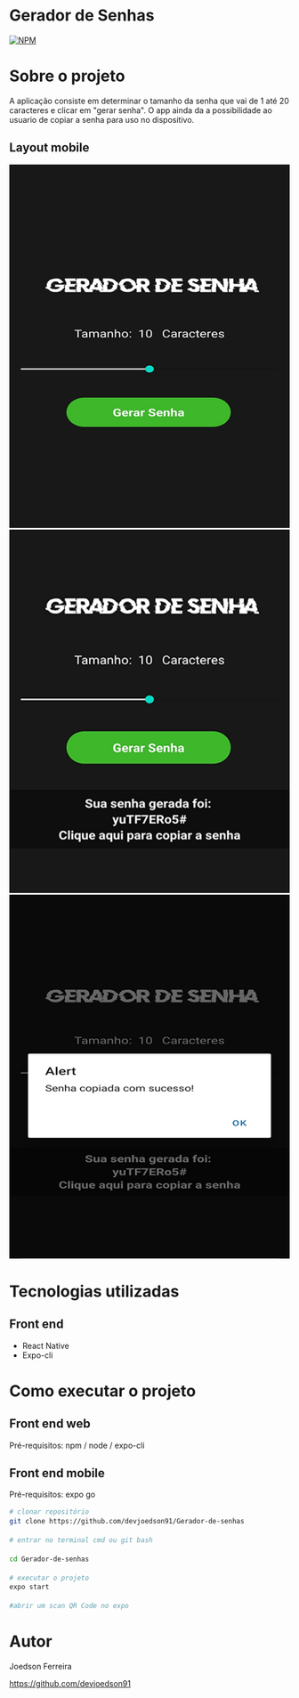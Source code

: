 # Gerador de Senhas 
[![NPM](https://img.shields.io/npm/l/react)](https://github.com/devsuperior/sds1-wmazoni/blob/master/LICENSE) 

# Sobre o projeto

A aplicação consiste em determinar o tamanho da senha que vai de 1 até 20 caracteres e clicar em "gerar senha". O app ainda da a possibilidade ao usuario de copiar a senha para uso no dispositivo.

## Layout mobile
![Mobile 1](https://github.com/devjoedson91/Gerador-de-senhas/blob/main/assets/layout2.jpeg) ![Mobile 2](https://github.com/devjoedson91/Gerador-de-senhas/blob/main/assets/layout1.jpeg) ![Mobile 3](https://github.com/devjoedson91/Gerador-de-senhas/blob/main/assets/layout3.jpeg)

# Tecnologias utilizadas
## Front end
- React Native
- Expo-cli

# Como executar o projeto

## Front end web
Pré-requisitos: npm / node / expo-cli

## Front end mobile

Pré-requisitos: expo go

```bash
# clonar repositório
git clone https://github.com/devjoedson91/Gerador-de-senhas

# entrar no terminal cmd ou git bash
 
cd Gerador-de-senhas

# executar o projeto
expo start

#abrir um scan QR Code no expo
```

# Autor

Joedson Ferreira

https://github.com/devjoedson91

 
   
